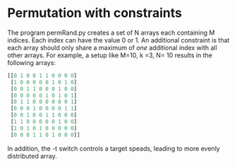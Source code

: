 # Permutation with constraints
The program permRand.py creates a set of N arrays each containing M indices. Each index can have the value 0 or 1. An additional constraint is that each array should only share a maximum of *one* additional index with all other arrays. For example, a setup like M=10, k =3, N= 10 results in the following arrays:

```python
[[0 1 0 0 1 1 0 0 0 0]
 [1 0 0 0 0 0 1 0 1 0]
 [0 0 1 1 0 0 0 1 0 0]
 [0 0 0 0 0 1 0 1 0 1]
 [0 1 1 0 0 0 0 0 0 1]
 [0 0 0 1 0 0 0 0 1 1]
 [0 0 1 0 0 1 1 0 0 0]
 [1 1 0 0 0 0 0 1 0 0]
 [1 0 1 0 1 0 0 0 0 0]
 [0 0 0 1 1 0 1 0 0 0]]
```

 In addition, the -t switch controls a target speads, leading to more evenly distributed array.


